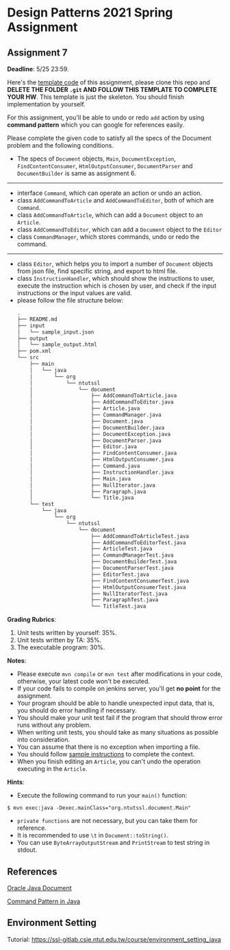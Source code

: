 # Design Patterns 2021 Spring Assignment

## Assignment 7

__Deadline__: 5/25 23:59.

Here's the
[template code](https://ssl-gitlab.csie.ntut.edu.tw/course/dp2021s_hw_template)
of this assignment, please clone this repo and __DELETE THE FOLDER `.git` AND
FOLLOW THIS TEMPLATE TO COMPLETE YOUR HW__. This template is just the skeleton.
You should finish implementation by yourself.

For this assignment, you'll be able to undo or redo `add` action by using 
__command pattern__ which you can google for references easily.

Please complete the given code to satisfy all the specs of the Document problem 
and the following conditions.

- The specs of `Document` objects, `Main`, `DocumentException`, 
  `FindContentConsumer`, `HtmlOutputConsumer`, `DocumentParser` and 
  `DocumentBuilder` is same as assignment 6.
---
- interface `Command`, which can operate an action or undo an action.
- class `AddCommandToArticle` and `AddCommandToEditor`, both of which are 
  `Command`.
- class `AddCommandToArticle`, which can add a `Document` object to an `Article`.
- class `AddCommandToEditor`, which can add a `Document` object to the `Editor`
- class `CommandManager`, which stores commands, undo or redo the command.
---
- class `Editor`, which helps you to import a number of `Document` objects from
  json file, find specific string, and export to html file.
- class `InstructionHandler`, which should show the instructions to user,
  execute the instruction which is chosen by user, and check if the input 
  instructions or the input values are valid. 
- please follow the file structure below:
  ```bash
  .
  ├── README.md
  ├── input
  │   └── sample_input.json
  ├── output
  │   └── sample_output.html
  ├── pom.xml
  └── src
      ├── main
      │   └── java
      │       └── org
      │           └── ntutssl
      │               └── document
      │                   ├── AddCommandToArticle.java
      │                   ├── AddCommandToEditor.java
      │                   ├── Article.java
      │                   ├── CommandManager.java
      │                   ├── Document.java
      │                   ├── DocumentBuilder.java
      │                   ├── DocumentException.java
      │                   ├── DocumentParser.java
      │                   ├── Editor.java
      │                   ├── FindContentConsumer.java
      │                   ├── HtmlOutputConsumer.java
      │                   ├── Command.java
      │                   ├── InstructionHandler.java
      │                   ├── Main.java
      │                   ├── NullIterator.java
      │                   ├── Paragraph.java
      │                   └── Title.java
      └── test
          └── java
              └── org
                  └── ntutssl
                      └── document
                          ├── AddCommandToArticleTest.java
                          ├── AddCommandToEditorTest.java
                          ├── ArticleTest.java
                          ├── CommandManagerTest.java
                          ├── DocumentBuilderTest.java
                          ├── DocumentParserTest.java
                          ├── EditorTest.java
                          ├── FindContentConsumerTest.java
                          ├── HtmlOutputConsumerTest.java
                          ├── NullIteratorTest.java
                          ├── ParagraphTest.java
                          └── TitleTest.java
  ```

__Grading Rubrics__:
1. Unit tests written by yourself: 35%.
2. Unit tests written by TA: 35%.
3. The executable program: 30%.

__Notes__:
- Please execute `mvn compile` or `mvn test` after modifications in your code,
  otherwise, your latest code won't be executed.
- If your code fails to compile on jenkins server, you'll get __no point__ for
  the assignment.
- Your program should be able to handle unexpected input data, that is, you
  should do error handling if necessary.
- You should make your unit test fail if the program that should throw error 
  runs without any problem.
- When writing unit tests, you should take as many situations as possible into
  consideration.
- You can assume that there is no exception when importing a file.
- You should follow [sample instructions](./hw7_sample_instructions.md) to complete
  the context.
- When you finish editing an `Article`, you can't undo the operation executing
  in the `Article`.

__Hints__:
- Execute the following command to run your `main()` function:
```
$ mvn exec:java -Dexec.mainClass="org.ntutssl.document.Main"
```
- `private functions` are not necessary, but you can take them for reference.
- It is recommended to use `\t` in `Document::toString()`.
- You can use `ByteArrayOutputStream` and `PrintStream` to test string in stdout.

## References
[Oracle Java Document](https://docs.oracle.com/en/java/javase/15/docs/api/index.html)

[Command Pattern in Java](https://www.baeldung.com/java-command-pattern)

## Environment Setting
Tutorial: https://ssl-gitlab.csie.ntut.edu.tw/course/environment_setting_java